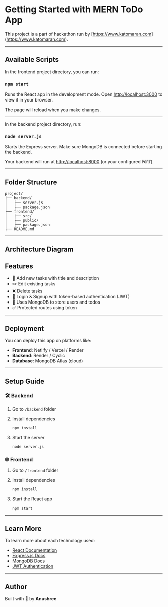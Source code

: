# Getting Started with MERN ToDo App

This project is a part of hackathon run by [https://www.katomaran.com] (https://www.katomaran.com).

---

## Available Scripts

In the frontend project directory, you can run:

### `npm start`

Runs the React app in the development mode.
Open [http://localhost:3000](http://localhost:3000) to view it in your browser.

The page will reload when you make changes.

---

In the backend project directory, run:

### `node server.js`

Starts the Express server.
Make sure MongoDB is connected before starting the backend.

Your backend will run at [http://localhost:8000](http://localhost:8000) (or your configured `PORT`).

---

## Folder Structure

```
project/
├── backend/
│   ├── server.js
│   ├── package.json
├── frontend/
│   ├── src/
│   ├── public/
│   ├── package.json
├── README.md
```

---

## Architecture Diagram


## Features

* 🧾 Add new tasks with title and description
* ✏️ Edit existing tasks
* ❌ Delete tasks
* 🔐 Login & Signup with token-based authentication (JWT)
* 🧠 Uses MongoDB to store users and todos
* ✅ Protected routes using token

---

## Deployment

You can deploy this app on platforms like:

* **Frontend**: Netlify / Vercel / Render
* **Backend**: Render / Cyclic
* **Database**: MongoDB Atlas (cloud)

---

## Setup Guide

### 🛠 Backend

1. Go to `/backend` folder
2. Install dependencies

   ```bash
   npm install
   ```
3. Start the server

   ```bash
   node server.js
   ```

### 🌐 Frontend

1. Go to `/frontend` folder
2. Install dependencies

   ```bash
   npm install
   ```
3. Start the React app

   ```bash
   npm start
   ```

---

## Learn More

To learn more about each technology used:

* [React Documentation](https://reactjs.org/)
* [Express.js Docs](https://expressjs.com/)
* [MongoDB Docs](https://www.mongodb.com/docs/)
* [JWT Authentication](https://jwt.io/introduction)

---

## Author

Built with 💚 by **Anushree**

